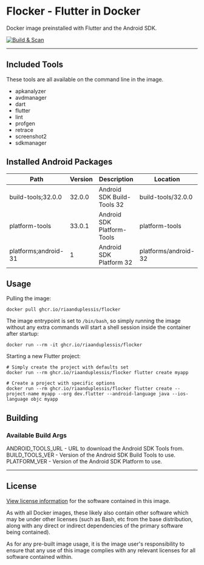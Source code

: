 # Flocker - Flutter in Docker

Docker image preinstalled with Flutter and the Android SDK.

[![Build & Scan](https://github.com/riaanduplessis/flocker/actions/workflows/build-push.yml/badge.svg?branch=main)](https://github.com/riaanduplessis/flocker/actions/workflows/build-push.yml)

---

## Included Tools

These tools are all available on the command line in the image.

- apkanalyzer
- avdmanager
- dart
- flutter
- lint
- profgen
- retrace
- screenshot2
- sdkmanager

## Installed Android Packages

| Path                 | Version | Description                | Location             |
|----------------------|---------|----------------------------|----------------------|
| build-tools;32.0.0   | 32.0.0  | Android SDK Build-Tools 32 | build-tools/32.0.0   |
| platform-tools       | 33.0.1  | Android SDK Platform-Tools | platform-tools       |
| platforms;android-31 | 1       | Android SDK Platform 32    | platforms/android-32 |

## Usage

Pulling the image:

```shell
docker pull ghcr.io/riaanduplessis/flocker
```

The image entrypoint is set to `/bin/bash`, so simply running the image
without any extra commands will start a shell session inside the container after startup:

```shell
docker run --rm -it ghcr.io/riaanduplessis/flocker
```

Starting a new Flutter project:

```shell
# Simply create the project with defaults set
docker run --rm ghcr.io/riaanduplessis/flocker flutter create myapp

# Create a project with specific options
docker run --rm ghcr.io/riaanduplessis/flocker flutter create --project-name myapp --org dev.flutter --android-language java --ios-language objc myapp
```

## Building

### Available Build Args

ANDROID_TOOLS_URL - URL to download the Android SDK Tools from.
BUILD_TOOLS_VER - Version of the Android SDK Build Tools to use.
PLATFORM_VER - Version of the Android SDK Platform to use.

---

## License

[View license information](https://github.com/flutter/flutter/blob/master/LICENSE) for the software contained in this image.

As with all Docker images, these likely also contain other software which may be under other licenses (such as Bash, etc from the base distribution, along with any direct or indirect dependencies of the primary software being contained).

As for any pre-built image usage, it is the image user's responsibility to ensure that any use of this image complies with any relevant licenses for all software contained within.
